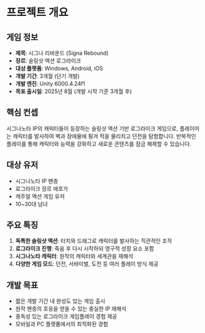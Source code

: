 # 프로젝트 개요

## 게임 정보
- **제목**: 시그나 리바운드 (Signa Rebound)
- **장르**: 슬링샷 액션 로그라이크
- **대상 플랫폼**: Windows, Android, iOS
- **개발 기간**: 3개월 (단기 개발)
- **개발 엔진**: Unity 6000.4.24f1
- **목표 출시일**: 2025년 8월 (개발 시작 기준 3개월 후)

## 핵심 컨셉
시그나노타 IP의 캐릭터들이 등장하는 슬링샷 액션 기반 로그라이크 게임으로, 플레이어는 캐릭터를 발사하여 벽과 장애물에 튕겨 적을 물리치고 던전을 탐험합니다. 반복적인 플레이를 통해 캐릭터와 능력을 강화하고 새로운 콘텐츠를 잠금 해제할 수 있습니다.

## 대상 유저
- 시그나노타 IP 팬층
- 로그라이크 장르 애호가
- 캐주얼 액션 게임 유저
- 10~30대 남녀

## 주요 특징
1. **독특한 슬링샷 액션**: 터치와 드래그로 캐릭터를 발사하는 직관적인 조작
2. **로그라이크 진행**: 죽음 후 다시 시작하되 영구적 성장 요소 포함
3. **시그나노타 캐릭터**: 원작의 캐릭터와 세계관을 재해석
4. **다양한 게임 모드**: 던전, 서바이벌, 도전 등 여러 플레이 방식 제공

## 개발 목표
- 짧은 개발 기간 내 완성도 있는 게임 출시
- 원작 팬층의 호응을 얻을 수 있는 충실한 IP 재해석
- 중독성 있는 로그라이크 게임플레이 경험 제공
- 모바일과 PC 플랫폼에서의 최적화된 경험